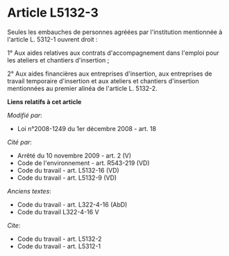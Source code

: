 # Article L5132-3

Seules les embauches de personnes agréées par l'institution mentionnée à l'article L. 5312-1 ouvrent droit : 

1° Aux aides relatives aux contrats d'accompagnement dans l'emploi pour les ateliers et chantiers d'insertion ; 

2° Aux aides financières aux entreprises d'insertion, aux entreprises de travail temporaire d'insertion et aux ateliers et
chantiers d'insertion mentionnées au premier alinéa de l'article L. 5132-2.

**Liens relatifs à cet article**

_Modifié par_:

  - Loi n°2008-1249 du 1er décembre 2008 - art. 18

_Cité par_:

  - Arrêté du 10 novembre 2009 - art. 2 (V)
  - Code de l'environnement - art. R543-219 (VD)
  - Code du travail - art. L5132-16 (VD)
  - Code du travail - art. L5132-9 (VD)

_Anciens textes_:

  - Code du travail - art. L322-4-16 (AbD)
  - Code du travail L322-4-16 V

_Cite_:

  - Code du travail - art. L5132-2
  - Code du travail - art. L5312-1
